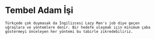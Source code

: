 # Tembel Adam İşi
    Türkçede çok duymasak da İngilizcesi Lazy Man's job diye geçen uğraşlara ve yöntemlere denir. Bir hedefe ulaşmak için minimum çaba göstermeyi önceleyen her yöntemi bu tabirle zikredebiliriz.
